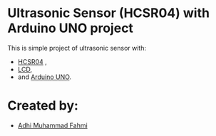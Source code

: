 # Ultrasonic Sensor (HCSR04) with Arduino UNO project
This is simple project of ultrasonic sensor with:
- [HCSR04](https://www.theengineeringprojects.com/2015/02/ultrasonic-sensor-library-proteus.html) ,
- [LCD](https://www.theengineeringprojects.com/2016/05/new-lcd-library-proteus.html),
- and [Arduino UNO](https://www.theengineeringprojects.com/2015/12/arduino-library-proteus-simulation.html).

# Created by:
- [Adhi Muhammad Fahmi](https://github.com/adhiimf)